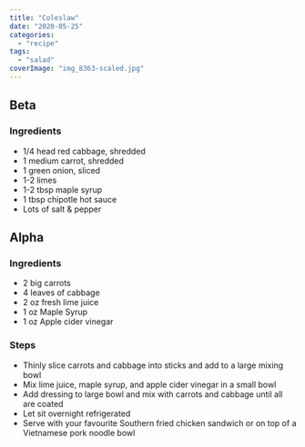 ```yaml
---
title: "Coleslaw"
date: "2020-05-25"
categories: 
  - "recipe"
tags: 
  - "salad"
coverImage: "img_8363-scaled.jpg"
---
```


## Beta

### Ingredients

- 1/4 head red cabbage, shredded
- 1 medium carrot, shredded
- 1 green onion, sliced
- 1-2 limes
- 1-2 tbsp maple syrup
- 1 tbsp chipotle hot sauce
- Lots of salt & pepper

## Alpha

### Ingredients

- 2 big carrots
- 4 leaves of cabbage
- 2 oz fresh lime juice
- 1 oz Maple Syrup
- 1 oz Apple cider vinegar

### Steps

- Thinly slice carrots and cabbage into sticks and add to a large mixing bowl
- Mix lime juice, maple syrup, and apple cider vinegar in a small bowl
- Add dressing to large bowl and mix with carrots and cabbage until all are coated
- Let sit overnight refrigerated
- Serve with your favourite Southern fried chicken sandwich or on top of a Vietnamese pork noodle bowl
